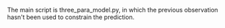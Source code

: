 The main script is three_para_model.py, in which the previous observation hasn't been used to constrain the prediction.
